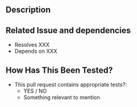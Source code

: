 <!------------------------------------------------------------------->
<!--- Provide a general summary of your changes in the Title above -->
<!--- Please, label your PR correctly as a fix, enhancement, etc.  -->
<!------------------------------------------------------------------->

## Description
<!-------------------------------------->
<!--- Describe your changes in detail -->
<!-------------------------------------->

## Related Issue and dependencies
<!---------------------------------------------------------------------------------------->
<!--- This project only accepts pull requests related to open issues                    -->
<!--- If suggesting a new feature or change, please discuss it in an issue first        -->
<!--- If fixing a bug, there should be an issue describing it with steps to reproduce   -->
<!--- Write "Resolves #XXXX" in your comment to auto-close the issue that your PR fixes -->
<!--- Write "Depends on" or "Blocked by" in your comment to block your PR until the     -->
<!--       issue or PR is resolved                                                      -->
<!---------------------------------------------------------------------------------------->

* Resolves XXX
* Depends on XXX

## How Has This Been Tested?
<!---------------------------------------------------------------------------->
<!--- Please describe in detail how you tested your changes.                -->
<!--- Include details of your testing environment, and the tests you ran to -->
<!---       see how your change affects other areas of the code, etc.       -->
<!---------------------------------------------------------------------------->
- This pull request contains appropriate tests?:
  - YES / NO
  - Something relevant to mention
